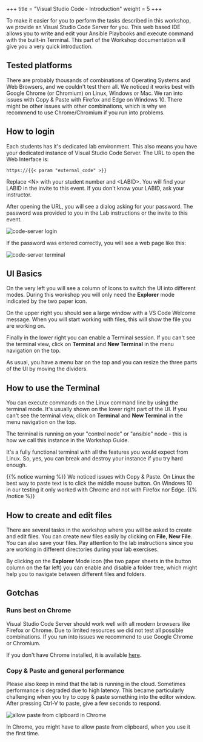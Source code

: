 +++
title = "Visual Studio Code - Introduction"
weight = 5
+++

To make it easier for you to perform the tasks described in this workshop, we provide an Visual Studio Code Server for you. This web based IDE allows you to write and edit your Ansible Playbooks and execute command with the built-in Terminal. This part of the Workshop documentation will give you a very quick introduction.

## Tested platforms

There are probably thousands of combinations of Operating Systems and Web Browsers, and we couldn't test them all. We noticed it works best with Google Chrome (or Chromium) on Linux, Windows or Mac. We ran into issues with Copy & Paste with Firefox and Edge on Windows 10. There might be other issues with other combinations, which is why we recommend to use Chrome/Chromium if you run into problems.

## How to login

Each students has it's dedicated lab environment. This also means you have your dedicated instance of Visual Studio Code Server. The URL to open the Web Interface is:

    https://{{< param "external_code" >}}

Replace \<N\> with your student number and \<LABID\>. You will find your LABID in the invite to this event. If you don't know your LABID, ask your instructor.

After opening the URL, you will see a dialog asking for your password. The password was provided to you in the Lab instructions or the invite to this event.

![code-server login](../images/vscode-pwd.png)

If the password was entered correctly, you will see a web page like this:

![code-server terminal](../images/vscode-terminal.png)

## UI Basics

On the very left you will see a column of Icons to switch the UI into different modes. During this workshop you will only need the **Explorer** mode indicated by the two paper icon.

On the upper right you should see a large window with a VS Code Welcome message. When you will start working with files, this will show the file you are working on.

Finally in the lower right you can enable a Terminal session. If you can't see the terminal view, click on **Terminal** and **New Terminal** in the menu navigation on the top.

As usual, you have a menu bar on the top and you can resize the three parts of the UI by moving the dividers.

## How to use the Terminal

You can execute commands on the Linux command line by using the terminal mode. It's usually shown on the lower right part of the UI. If you can't see the terminal view, click on **Terminal** and **New Terminal** in the menu navigation on the top.

The terminal is running on your "control node" or "ansible" node - this is how we call this instance in the Workshop Guide.

It's a fully functional terminal with all the features you would expect from Linux. So, yes, you can break and destroy your instance if you try hard enough.

{{% notice warning %}}
We noticed issues with Copy & Paste. On Linux the best way to paste text is to click the middle mouse button. On Windows 10 in our testing it only worked with Chrome and not with Firefox nor Edge.
{{% /notice %}}

## How to create and edit files

There are several tasks in the workshop where you will be asked to create and edit files. You can create new files easily by clicking on **File**, **New File**. You can also save your files. Pay attention to the lab instructions since you are working in different directories during your lab exercises.

By clicking on the **Explorer** Mode icon (the two paper sheets in the button column on the far left) you can enable and disable a folder tree, which might help you to navigate between different files and folders.

## Gotchas

### Runs best on Chrome

Visual Studio Code Server should work well with all modern browsers like Firefox or Chrome. Due to limited resources we did not test all possible combinations. If you run into issues we recommend to use Google Chrome or Chromium.

If you don't have Chrome installed, it is available [here](https://google.com/chrome).

### Copy & Paste and general performance

Please also keep in mind that the lab is running in the cloud. Sometimes performance is degraded due to high latency. This became particularly challenging when you try to copy & paste something into the editor window. After pressing Ctrl-V to paste, give a few seconds to respond.

![allow paste from clipboard in Chrome](../images/clipboard-chrome.png)

In Chrome, you might have to allow paste from clipboard, when you use it the first time.
